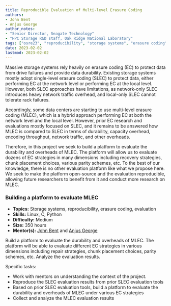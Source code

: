 ```yaml
---
title: Reproducible Evaluation of Multi-level Erasure Coding
authors: 
- John Bent
- Anjus George
author_notes: 
- "Senior Director, Seagate Technology"
- "HPC Storage R&D staff, Oak Ridge National Laboratory"
tags: ["osre23", "reproducibility", "storage systems", "erasure coding"]
date: 2023-02-02
lastmod: 2023-02-02
---
```


Massive storage systems rely heavily on erasure coding (EC) to protect data from drive failures and provide data durability. Existing storage systems mostly adopt single-level erasure coding (SLEC) to protect data, either performing EC at the network level or performing EC at the local level. However, both SLEC approaches have limitations, as network-only SLEC introduces heavy network traffic overhead, and local-only SLEC cannot tolerate rack failures. 

Accordingly, some data centers are starting to use multi-level erasure coding (MLEC), which is a hybrid approach performing EC at both the network level and the local level. However, prior EC research and evaluations mostly focused on SLEC, and it remains to be answered how MLEC is compared to SLEC in terms of durability, capacity overhead, encoding throughput, network traffic, and other overheads.

Therefore, in this project we seek to build a platform to evaluate the durability and overheads of MLEC. The platform will allow us to evaluate dozens of EC strategies in many dimensions including recovery strategies, chunk placement choices, various parity schemes, etc. To the best of our knowledge, there is no other evaluation platform like what we propose here. We seek to make the platform open-source and the evaluation reproducible, allowing future researchers to benefit from it and conduct more research on MLEC.

### Building a platform to evaluate MLEC
- **Topics:** Storage systems, reproducibility, erasure coding, evaluation
- **Skills:** Linux, C, Python
- **Difficulty:** Medium
- **Size:** 350 hours
- **Mentor(s):** [John Bent](mailto:john.bent@seagate.com) and [Anjus George](mailto:georgea@ornl.gov)


Build a platform to evaluate the durability and overheads of MLEC. The platform will be able to evaluate different EC strategies in various dimensions including repair strategies, chunk placement choices, parity schemes, etc. Analyze the evaluation results.

Specific tasks:
- Work with mentors on understanding the context of the project.
- Reproduce the SLEC evaluation results from prior SLEC evaluation tools
- Based on prior SLEC evaluation tools, build a platform to evaluate the durability and overheads of MLEC under various EC strategies
- Collect and analyze the MLEC evaluation results

